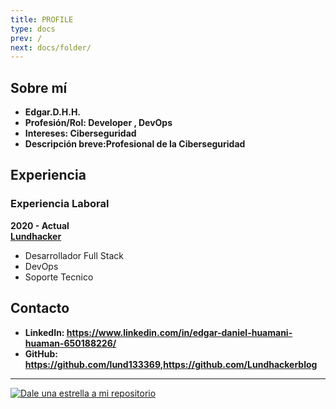 ```yaml
---
title: PROFILE
type: docs
prev: /
next: docs/folder/
---
```


## Sobre mí

- **Edgar.D.H.H.**
- **Profesión/Rol: Developer , DevOps**  
- **Intereses: Ciberseguridad**  
- **Descripción breve:Profesional de la Ciberseguridad**

## Experiencia

### Experiencia Laboral

**2020 - Actual**  
**[Lundhacker](https://lundhackerblog.github.io/)**  

- Desarrollador Full Stack
- DevOps
- Soporte Tecnico

## Contacto

- **LinkedIn: <https://www.linkedin.com/in/edgar-daniel-huamani-huaman-650188226/>**
- **GitHub: <https://github.com/lund133369,https://github.com/Lundhackerblog>**  

---

[![Dale una estrella a mi repositorio](https://img.shields.io/github/stars/Lundhackerblog/Lundhackerblog.github.io?style=social)](https://github.com/Lundhackerblog/Lundhackerblog.github.io)
